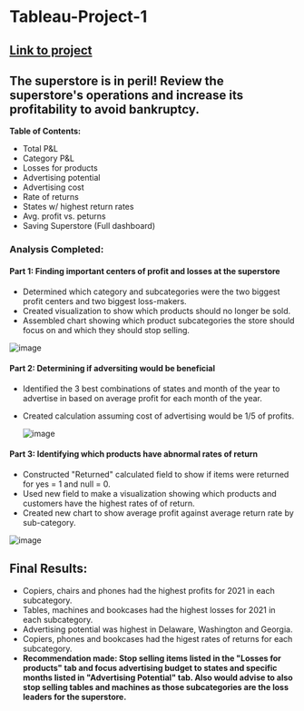 # Tableau-Project-1

## <a href="https://public.tableau.com/app/profile/tina.loo/viz/TripleTenTableauProject1-SuperstoreAnalysis/SavingSuperstore?publish=yes">Link to project</a>
## The superstore is in peril! Review the superstore's operations and increase its profitability to avoid bankruptcy.

**Table of Contents:**
- Total P&L
- Category P&L
- Losses for products
- Advertising potential
- Advertising cost
- Rate of returns
- States w/ highest return rates
- Avg. profit vs. peturns
- Saving Superstore (Full dashboard)

### Analysis Completed:
#### Part 1: Finding important centers of profit and losses at the superstore
- Determined which category and subcategories were the two biggest profit centers and two biggest loss-makers.
- Created visualization to show which products should no longer be sold.
- Assembled chart showing which product subcategories the store should focus on and which they should stop selling.

![image](https://github.com/tloo921/Tableau-Project-1/assets/156555400/3a572062-edfe-4827-a873-55fd11b50bbf)


#### Part 2: Determining if adversiting would be beneficial
- Identified the 3 best combinations of states and month of the year to advertise in based on average profit for each month of the year.
- Created calculation assuming cost of advertising would be 1/5 of profits.

  ![image](https://github.com/tloo921/Tableau-Project-1/assets/156555400/3749aa98-6cc2-4f14-a9f7-bbeace6f5505)


#### Part 3: Identifying which products have abnormal rates of return
- Constructed "Returned" calculated field to show if items were returned for yes = 1 and null = 0.
- Used new field to make a visualization showing which products and customers have the highest rates of of return.
- Created new chart to show average profit against average return rate by sub-category. 

![image](https://github.com/tloo921/Tableau-Project-1/assets/156555400/4bb1fd0f-cdfd-4123-8334-93510a426fa0)


## Final Results:
- Copiers, chairs and phones had the highest profits for 2021 in each subcategory.
- Tables, machines and bookcases had the highest losses for 2021 in each subcategory.
- Advertising potential was highest in Delaware, Washington and Georgia.
- Copiers, phones and bookcases had the higest rates of returns for each subcategory. 
- **Recommendation made: Stop selling items listed in the "Losses for products" tab and focus advertising budget to states and specific months listed in "Advertising Potential" tab. Also would advise to also stop selling tables and machines as those subcategories are the loss leaders for the superstore.**
  


